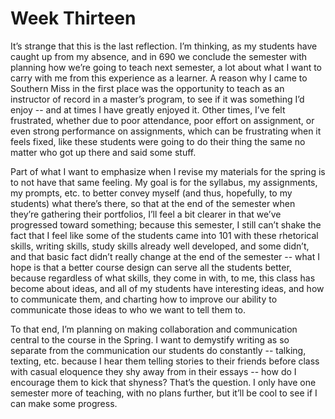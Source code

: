 Week Thirteen
==============

It’s strange that this is the last reflection. I’m thinking, as my students have caught up from my absence, and in 690 we conclude the semester with planning how we’re going to teach next semester, a lot about what I want to carry with me from this experience as a learner. A reason why I came to Southern Miss in the first place was the opportunity to teach as an instructor of record in a master’s program, to see if it was something I’d enjoy -- and at times I have greatly enjoyed it. Other times, I’ve felt frustrated, whether due to poor attendance, poor effort on assignment, or even strong performance on assignments, which can be frustrating when it feels fixed, like these students were going to do their thing the same no matter who got up there and said some stuff. 

Part of what I want to emphasize when I revise my materials for the spring is to not have that same feeling. My goal is for the syllabus, my assignments, my prompts, etc. to better convey myself (and thus, hopefully, to my students) what there’s there, so that at the end of the semester when they’re gathering their portfolios, I’ll feel a bit clearer in that we’ve progressed toward something; because this semester, I still can’t shake the fact that I feel like some of the students came into 101 with these rhetorical skills, writing skills, study skills already well developed, and some didn’t, and that basic fact didn’t really change at the end of the semester -- what I hope is that a better course design can serve all the students better, because regardless of what skills, they come in with, to me, this class has become about ideas, and all of my students have interesting ideas, and how to communicate them, and charting how to improve our ability to communicate those ideas to who we want to tell them to. 

To that end, I’m planning on making collaboration and communication central to the course in the Spring. I want to demystify writing as so separate from the communication our students do constantly -- talking, texting, etc. because I hear them telling stories to their friends before class with casual eloquence they shy away from in their essays -- how do I encourage them to kick that shyness? That’s the question. I only have one semester more of teaching, with no plans further, but it’ll be cool to see if I can make some progress. 
